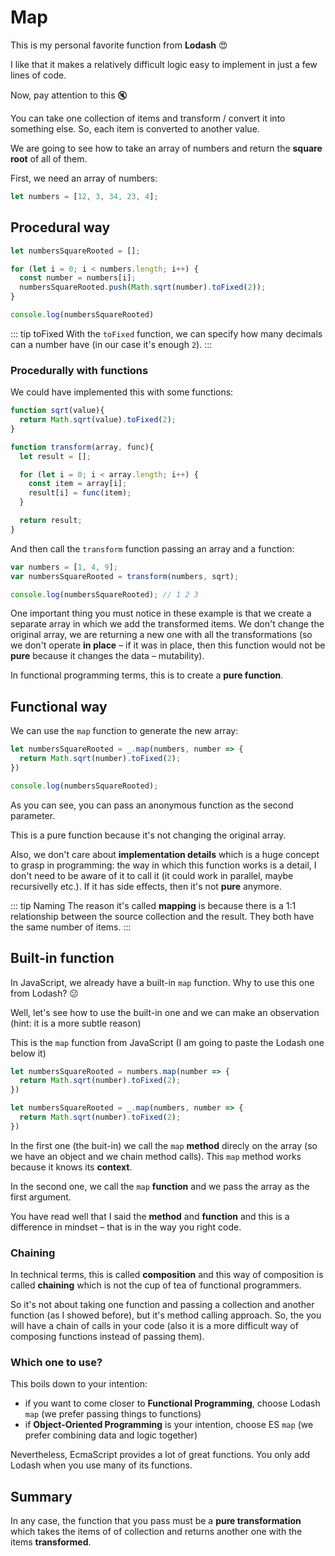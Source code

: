 # Map

This is my personal favorite function from **Lodash** :heart_eyes:

I like that it makes a relatively difficult logic easy to implement in just a few lines of code.

Now, pay attention to this :mute:

You can take one collection of items and transform / convert it into something else. So, each item is converted to another value.

We are going to see how to take an array of numbers and return the **square root** of all of them.

First, we need an array of numbers:

``` js
let numbers = [12, 3, 34, 23, 4];
```

## Procedural way

``` js
let numbersSquareRooted = [];

for (let i = 0; i < numbers.length; i++) {
  const number = numbers[i];
  numbersSquareRooted.push(Math.sqrt(number).toFixed(2));
}

console.log(numbersSquareRooted)
```

::: tip toFixed
With the `toFixed` function, we can specify how many decimals can a number have (in our case it's enough `2`).
:::


### Procedurally with functions

We could have implemented this with some functions:

``` js
function sqrt(value){
  return Math.sqrt(value).toFixed(2);
}

function transform(array, func){
  let result = [];

  for (let i = 0; i < array.length; i++) {
    const item = array[i];
    result[i] = func(item);     
  }

  return result;
}
```

And then call the `transform` function passing an array and a function:

``` js
var numbers = [1, 4, 9];
var numbersSquareRooted = transform(numbers, sqrt);

console.log(numbersSquareRooted); // 1 2 3
```

One important thing you must notice in these example is that we create a separate array in which we add the transformed items.
We don't change the original array, we are returning a new one with all the transformations (so we don't operate **in place** – if it was in place, then this function would not be **pure** because it changes the data – mutability).

In functional programming terms, this is to create a **pure function**.

## Functional way

We can use the `map` function to generate the new array:

``` js
let numbersSquareRooted = _.map(numbers, number => {
  return Math.sqrt(number).toFixed(2);
})

console.log(numbersSquareRooted);
```

As you can see, you can pass an anonymous function as the second parameter.

This is a pure function because it's not changing the original array.

Also, we don't care about **implementation details** which is a huge concept to grasp in programming: the way in which this function works is a detail, I don't need to be aware of it to call it (it could work in parallel, maybe recursivelly etc.). If it has side effects, then it's not **pure** anymore.

::: tip Naming
The reason it's called **mapping** is because there is a 1:1 relationship between the source collection and the result. They both have the same number of items.
:::

## Built-in function

In JavaScript, we already have a built-in `map` function. Why to use this one from Lodash? :confused:

Well, let's see how to use the built-in one and we can make an observation (hint: it is a more subtle reason)

This is the `map` function from JavaScript (I am going to paste the Lodash one below it)

``` js
let numbersSquareRooted = numbers.map(number => {
  return Math.sqrt(number).toFixed(2);
})
```

``` js
let numbersSquareRooted = _.map(numbers, number => {
  return Math.sqrt(number).toFixed(2);
})
```

In the first one (the buit-in) we call the `map` **method** direcly on the array (so we have an object and we chain method calls). This `map` method works because it knows its **context**.

In the second one, we call the `map` **function** and we pass the array as the first argument.

You have read well that I said the **method** and **function** and this is a difference in mindset – that is in the way you right code.


### Chaining

In technical terms, this is called **composition** and this way of composition is called **chaining** which is not the cup of tea of functional programmers.

So it's not about taking one function and passing a collection and another function (as I showed before), but it's method calling approach. So, the you will have a chain of calls in your code (also it is a more difficult way of composing functions instead of passing them).


### Which one to use?

This boils down to your intention: 
- if you want to come closer to **Functional Programming**, choose Lodash `map` (we prefer passing things to functions)
- if **Object-Oriented Programming** is your intention, choose ES `map` (we prefer combining data and logic together)

Nevertheless, EcmaScript provides a lot of great functions. You only add Lodash when you use many of its functions.

## Summary

In any case, the function that you pass must be a **pure transformation** which takes the items of of collection and returns another one with the items **transformed**.
